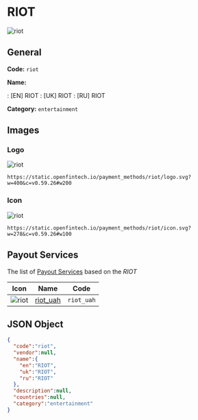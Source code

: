 
# RIOT 
![riot](https://static.openfintech.io/payment_methods/riot/logo.svg?w=400&c=v0.59.26#w200)  

## General 
**Code:** `riot` 
 
**Name:** 
 
:	[EN] RIOT 
:	[UK] RIOT 
:	[RU] RIOT 
 
**Category:** `entertainment` 
 

## Images 

### Logo 
![riot](https://static.openfintech.io/payment_methods/riot/logo.svg?w=400&c=v0.59.26#w200)  

```
https://static.openfintech.io/payment_methods/riot/logo.svg?w=400&c=v0.59.26#w200
```  

### Icon 
![riot](https://static.openfintech.io/payment_methods/riot/icon.svg?w=278&c=v0.59.26#w100)  

```
https://static.openfintech.io/payment_methods/riot/icon.svg?w=278&c=v0.59.26#w100
```  

## Payout Services 
 
The list of [Payout Services](/payout-services/) based on the _RIOT_ 

|Icon|Name|Code| 
|:---:|:---:|:---:| 
|![riot](https://static.openfintech.io/payout_methods/riot/icon.svg?w=278&c=v0.59.26#w40) |[riot_uah](/payout-services/riot_uah/)|`riot_uah`| 
 

## JSON Object 

```json
{
  "code":"riot",
  "vendor":null,
  "name":{
    "en":"RIOT",
    "uk":"RIOT",
    "ru":"RIOT"
  },
  "description":null,
  "countries":null,
  "category":"entertainment"
}
```  
